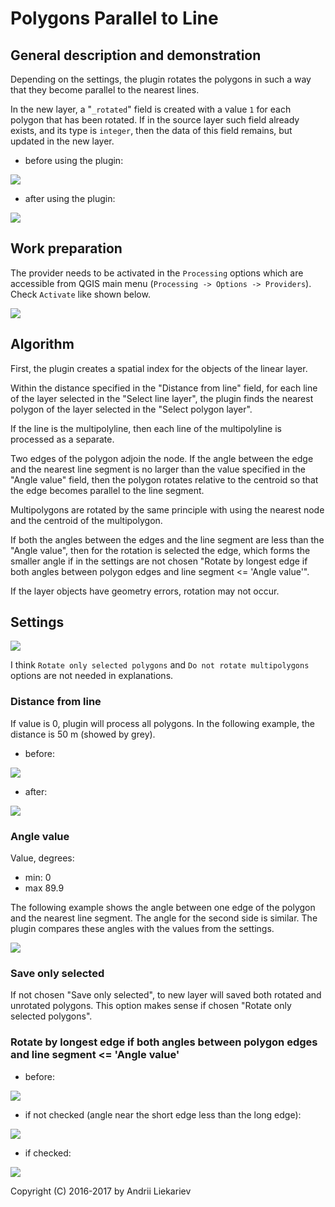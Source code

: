 # Polygons Parallel to Line
## General description and demonstration
Depending on the settings, the plugin rotates the polygons in such a way that 
they become parallel to the nearest lines.

In the new layer, a "`_rotated`" field is created with a value `1` for each 
polygon that has been rotated. If in the source layer such field already 
exists, and its type is `integer`, then the data of this field remains, but 
updated in the new layer.

* before using the plugin:

![][before]

* after using the plugin:

![][after]

## Work preparation
The provider needs to be activated in the `Processing` options which are 
accessible from QGIS main menu (`Processing -> Options -> Providers`). Check 
`Activate` like shown below.

![][processing_options]

## Algorithm
First, the plugin creates a spatial index for the objects of the linear layer.

Within the distance specified in the "Distance from line" field, for each line 
of the layer selected in the "Select line layer", the plugin finds the nearest 
polygon of the layer selected in the "Select polygon layer".

If the line is the multipolyline, then each line of the multipolyline is 
processed as a separate.

Two edges of the polygon adjoin the node. If the angle between the edge and the 
nearest line segment is no larger than the value specified in the "Angle value" 
field, then the polygon rotates relative to the centroid so that the edge 
becomes parallel to the line segment.

Multipolygons are rotated by the same principle with using the nearest node 
and the centroid of the multipolygon.

If both the angles between the edges and the line segment are less than the 
"Angle value", then for the rotation is selected the edge, which forms the 
smaller angle if in the settings are not chosen "Rotate by longest edge if both 
angles between polygon edges and line segment <= 'Angle value'".

If the layer objects have geometry errors, rotation may not occur.

## Settings
![][pptl]

I think `Rotate only selected polygons` and `Do not rotate multipolygons` 
options are not needed in explanations.

### Distance from line
If value is 0, plugin will process all polygons. In the following example, the 
distance is 50 m (showed by grey).

* before:

![][distance_before]

* after:

![][distance_after]

### Angle value
Value, degrees:
* min: 0
* max 89.9

The following example shows the angle between one edge of the polygon and the 
nearest line segment. The angle for the second side is similar. The plugin 
compares these angles with the values from the settings.

![][angle]

### Save only selected
If not chosen "Save only selected", to new layer will saved both rotated and 
unrotated polygons. This option makes sense if chosen "Rotate only selected 
polygons".

### Rotate by longest edge if both angles between polygon edges and line segment <= 'Angle value'
* before:

![][long_before]

* if not checked (angle near the short edge less than the long edge):

![][long_without]

* if checked:

![][long_with]

Copyright (C) 2016-2017 by Andrii Liekariev

[before]: https://github.com/Elfpkck/pptl_images/blob/master/before.png?raw=true
[after]: https://github.com/Elfpkck/pptl_images/blob/master/after.png?raw=true
[processing_options]: https://github.com/Elfpkck/pptl_images/blob/master/processing_options.png?raw=true
[pptl]: https://github.com/Elfpkck/pptl_images/blob/master/pptl.png?raw=true
[distance_before]: https://github.com/Elfpkck/pptl_images/blob/master/distance_before.png?raw=true
[distance_after]: https://github.com/Elfpkck/pptl_images/blob/master/distance_after.png?raw=true
[angle]: https://github.com/Elfpkck/pptl_images/blob/master/angle.png?raw=true
[long_before]: https://github.com/Elfpkck/pptl_images/blob/master/long_before.png?raw=true
[long_without]: https://github.com/Elfpkck/pptl_images/blob/master/long_without.png?raw=true
[long_with]: https://github.com/Elfpkck/pptl_images/blob/master/long_with.png?raw=true
